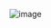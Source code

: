 ![image](https://github.com/ercanakalar/e-commerce/assets/95161678/c5935c3b-ca3b-4bfb-9568-5bfbf8a3a849)
